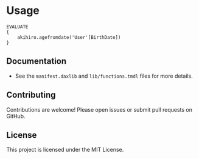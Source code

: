 # Usage

```
EVALUATE
{
    akihiro.agefromdate('User'[BirthDate])
}
```

## Documentation

- See the `manifest.daxlib` and `lib/functions.tmdl` files for more details.

## Contributing

Contributions are welcome! Please open issues or submit pull requests on GitHub.

## License

This project is licensed under the MIT License.